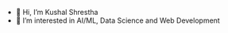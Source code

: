 - 👋 Hi, I’m Kushal Shrestha
- 👀 I’m interested in AI/ML, Data Science and Web Development

<!---
Kushal-Shr/Kushal-Shr is a ✨ special ✨ repository because its `README.md` (this file) appears on your GitHub profile.
You can click the Preview link to take a look at your changes.
--->
